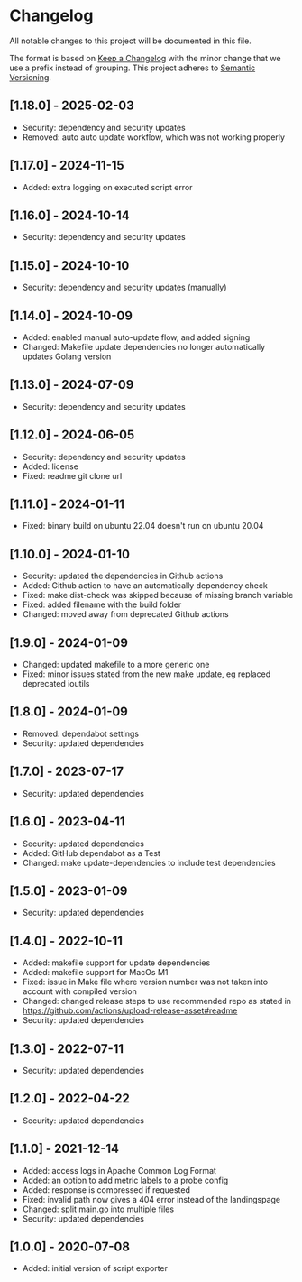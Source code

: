 # Changelog
All notable changes to this project will be documented in this file.

The format is based on [Keep a Changelog](https://keepachangelog.com/en/1.0.0/) with the minor change that we use a prefix instead of grouping.
This project adheres to [Semantic Versioning](https://semver.org/spec/v2.0.0.html).

## [1.18.0] - 2025-02-03
- Security: dependency and security updates
- Removed: auto auto update workflow, which was not working properly

## [1.17.0] - 2024-11-15
- Added: extra logging on executed script error

## [1.16.0] - 2024-10-14
- Security: dependency and security updates

## [1.15.0] - 2024-10-10
- Security: dependency and security updates (manually)

## [1.14.0] - 2024-10-09
- Added: enabled manual auto-update flow, and added signing
- Changed: Makefile update dependencies no longer automatically updates Golang version

## [1.13.0] - 2024-07-09
- Security: dependency and security updates

## [1.12.0] - 2024-06-05
- Security: dependency and security updates
- Added: license
- Fixed: readme git clone url

## [1.11.0] - 2024-01-11
- Fixed: binary build on ubuntu 22.04 doesn't run on ubuntu 20.04

## [1.10.0] - 2024-01-10
- Security: updated the dependencies in Github actions
- Added: Github action to have an automatically dependency check
- Fixed: make dist-check was skipped because of missing branch variable
- Fixed: added filename with the build folder
- Changed: moved away from deprecated Github actions

## [1.9.0] - 2024-01-09
- Changed: updated makefile to a more generic one
- Fixed: minor issues stated from the new make update, eg replaced deprecated ioutils

## [1.8.0] - 2024-01-09
- Removed: dependabot settings
- Security: updated dependencies

## [1.7.0] - 2023-07-17
- Security: updated dependencies

## [1.6.0] - 2023-04-11
- Security: updated dependencies
- Added: GitHub dependabot as a Test
- Changed: make update-dependencies to include test dependencies

## [1.5.0] - 2023-01-09
- Security: updated dependencies

## [1.4.0] - 2022-10-11
- Added: makefile support for update dependencies
- Added: makefile support for MacOs M1
- Fixed: issue in Make file where version number was not taken into account with compiled version
- Changed: changed release steps to use recommended repo as stated in https://github.com/actions/upload-release-asset#readme
- Security: updated dependencies

## [1.3.0] - 2022-07-11
- Security: updated dependencies

## [1.2.0] - 2022-04-22
- Security: updated dependencies

## [1.1.0] - 2021-12-14
- Added: access logs in Apache Common Log Format
- Added: an option to add metric labels to a probe config
- Added: response is compressed if requested
- Fixed: invalid path now gives a 404 error instead of the landingspage
- Changed: split main.go into multiple files
- Security: updated dependencies

## [1.0.0] - 2020-07-08
- Added: initial version of script exporter
